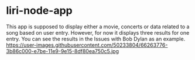 # liri-node-app
This app is supposed to display either a movie, concerts or data related to a song based on user entry. 
However, for now it displays three results for one entry. You can see the results in the Issues with
Bob Dylan as an example. 
https://user-images.githubusercontent.com/50233804/66263776-3b86c000-e7be-11e9-9e15-8df80ea750c5.jpg
